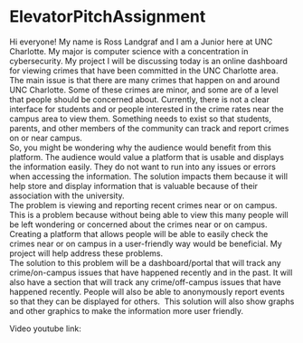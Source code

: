 # ElevatorPitchAssignment

Hi everyone! My name is Ross Landgraf and I am a Junior here at UNC Charlotte. My major is computer science with a concentration in cybersecurity. My project I will be discussing today is an online dashboard for viewing crimes that have been committed in the UNC Charlotte area.
          <br />The main issue is that there are many crimes that happen on and around UNC Charlotte. Some of these crimes are minor, and some are of a level that people should be concerned about. Currently, there is not a clear interface for students and or people interested in the crime rates near the campus area to view them. Something needs to exist so that students, parents, and other members of the community can track and report crimes on or near campus.
          <br />So, you might be wondering why the audience would benefit from this platform. The audience would value a platform that is usable and displays the information easily. They do not want to run into any issues or errors when accessing the information. The solution impacts them because it will help store and display information that is valuable because of their association with the university.
          <br />The problem is viewing and reporting recent crimes near or on campus. This is a problem because without being able to view this many people will be left wondering or concerned about the crimes near or on campus. Creating a platform that allows people will be able to easily check the crimes near or on campus in a user-friendly way would be beneficial. My project will help address these problems.
          <br />The solution to this problem will be a dashboard/portal that will track any crime/on-campus issues that have happened recently and in the past. It will also have a section that will track any crime/off-campus issues that have happened recently. People will also be able to anonymously report events so that they can be displayed for others.  This solution will also show graphs and other graphics to make the information more user friendly.
          
        
Video youtube link:
